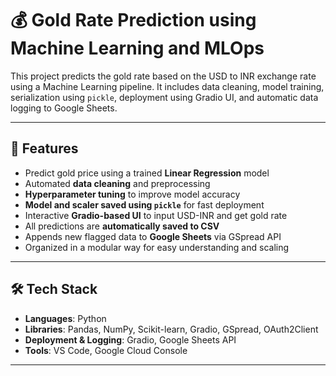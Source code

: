 # 💰 Gold Rate Prediction using Machine Learning and MLOps

This project predicts the gold rate based on the USD to INR exchange rate using a Machine Learning pipeline. It includes data cleaning, model training, serialization using `pickle`, deployment using Gradio UI, and automatic data logging to Google Sheets.

---

## 🚀 Features

- Predict gold price using a trained **Linear Regression** model
- Automated **data cleaning** and preprocessing
- **Hyperparameter tuning** to improve model accuracy
- **Model and scaler saved using `pickle`** for fast deployment
- Interactive **Gradio-based UI** to input USD-INR and get gold rate
- All predictions are **automatically saved to CSV**
- Appends new flagged data to **Google Sheets** via GSpread API
- Organized in a modular way for easy understanding and scaling

---

## 🛠️ Tech Stack

- **Languages**: Python
- **Libraries**: Pandas, NumPy, Scikit-learn, Gradio, GSpread, OAuth2Client
- **Deployment & Logging**: Gradio, Google Sheets API
- **Tools**: VS Code, Google Cloud Console

---



